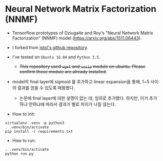 # Neural Network Matrix Factorization (NNMF)

* Tensorflow prototypes of Dziugaite and Roy's "Neural Network Matrix Factorization" (NNMF) model (https://arxiv.org/abs/1511.06443).
* I forked from [jstol's github repository](https://github.com/jstol/neural-net-matrix-factorization).
* I've tested on `Ubuntu 16.04` and `Python 3.5`.
  * ~~This repository used `wget` and `unzip` module on ubuntu. Please confirm those module are already installed.~~

* model의 final layer에 sigmoid 를 추가하고 linear expansion을 통해, 1~5 사이의 결과를 얻을 수 있도록 매핑했다.
  * 논문에 final layer에 대한 설명이 없는 데, 임의로 추가했다. 하지만, 이거 추가하냐 안하냐에 따라서 결과가 별로 차이가 나질 않는다.

* How to init:
```
virtualenv .venv -p python3
. .venv/bin/activate
pip install -r requirements.txt
```

* How to run:
```
. .venv/bin/activate
python run.py
```
